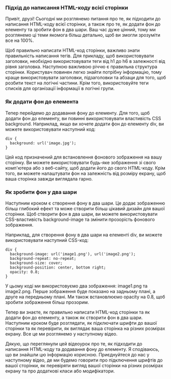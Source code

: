 ### Підхід до написання HTML-коду всієї сторінки

Привіт, друзі! Сьогодні ми розглянемо питання про те, як підходити до написання HTML-коду всієї сторінки, а також про те, як додати фон до елементу та зробити фон в два шари. Ваш час дуже цінний, тому ми розглянемо ці теми якомога більш детально, щоб ви змогли зрозуміти все на 100%.

Щоб правильно написати HTML-код сторінки, важливо знати правильність написання тегів. Для прикладу, щоб використовувати заголовки, необхідно використовувати теги від h1 до h6 в залежності від рівня заголовка. Наступною важливою річчю є правильна структура сторінки. Користувач повинен легко знайти потрібну інформацію, тому краще використовувати заголовки, підзаголовки та абзаци для того, щоб розбити текст на логічні частини. Крім того, використовуйте теги списків для організації інформації в логічні групи.


### Як додати фон до елемента
Тепер перейдемо до додавання фону до елементу. Для того, щоб додати фон до елементу, ви повинні використовувати властивість CSS background. Наприклад, якщо ви хочете додати фон до елементу div, ви можете використовувати наступний код:
```
div {
  background: url('image.jpg');
}
```
Цей код призначений для встановлення фонового зображення на вашу сторінку. Ви можете використовувати будь-яке зображення зі свого комп'ютера або з веб-сайту, щоб додати його до свого HTML-коду. Крім того, ви можете налаштувати фон на залежність від розміру екрану, щоб ваша сторінка завжди виглядала гарно.
### Як зробити фон у два шари
Наступним кроком є створення фону в два шари. Це додає зображенню більш глибокий ефект та може створити більш цікавий дизайн для вашої сторінки. Щоб створити фон в два шари, ви можете використовувати CSS-властивість background-image та змінити прозорість фонового зображення.

Наприклад, для створення фону в два шари на елементі div, ви можете використовувати наступний CSS-код:

```
div {
  background-image: url('image1.png'), url('image2.png');
  background-repeat: no-repeat;
  background-size: cover;
  background-position: center, bottom right;
  opacity: 0.8;
}
```

У цьому коді ми використовуємо два зображення: image1.png та image2.png. Перше зображення буде показано на задньому плані, а друге на передньому плані. Ми також встановлюємо opacity на 0.8, щоб зробити зображення більш прозорим.

Тепер ви знаєте, як правильно написати HTML-код сторінки та як додати фон до елементу, а також як створити фон в два шари. Наступним кроком буде розглядати, як підключати шрифти до вашої сторінки та як перевірити, як виглядає ваша сторінка на різних розмірах екрану. Все це ми розглянемо у наступному відео.

Дякую, що переглянули цей відеоурок про те, як підходити до написання HTML-коду та додавання фону до елементу. Я сподіваюсь, що ви знайшли цю інформацію корисною. Приєднуйтеся до нас у наступному відео, де ми будемо говорити про підключення шрифтів до вашої сторінки, як перевіряти вигляд вашої сторінки на різних розмірах екрану та про додаткові класи або модифікатори.

